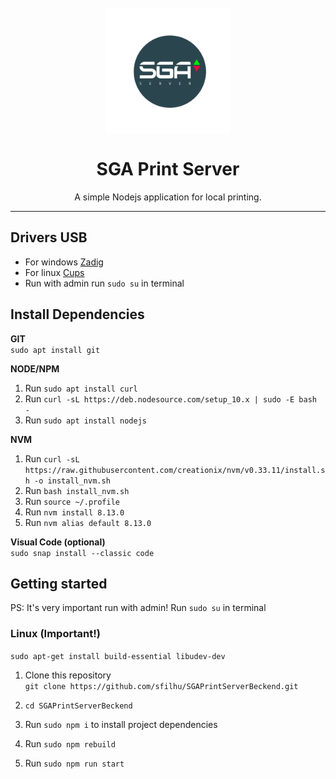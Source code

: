 <h1 align="center">
<br>
  <img src="icon.png" alt="GoBarber" width="200">
<br>
<br>
SGA Print Server
</h1>

<p align="center">A simple Nodejs application for local printing.</p>

<hr>

                                     

## Drivers USB
- For windows [Zadig](https://zadig.akeo.ie/)
- For linux [Cups](https://localhost:631/)
- Run with admin run `sudo su` in terminal


## Install Dependencies

**GIT**<br />
`sudo apt install git`<br />

**NODE/NPM**<br />
1. Run `sudo apt install curl`<br />
2. Run `curl -sL https://deb.nodesource.com/setup_10.x | sudo -E bash -`<br />
3. Run `sudo apt install nodejs`<br />

**NVM**<br />
1. Run `curl -sL https://raw.githubusercontent.com/creationix/nvm/v0.33.11/install.sh -o install_nvm.sh`<br />
2. Run `bash install_nvm.sh`<br />
3. Run `source ~/.profile`<br />
4. Run `nvm install 8.13.0`<br />
5. Run `nvm alias default 8.13.0`<br />

**Visual Code (optional)**<br />
`sudo snap install --classic code`<br />


## Getting started

PS: It's very important run with admin! Run `sudo su` in terminal

### Linux (Important!)
`sudo apt-get install build-essential libudev-dev`<br />

1. Clone this repository<br />
`git clone https://github.com/sfilhu/SGAPrintServerBeckend.git`<br />
2. `cd SGAPrintServerBeckend`<br />

3. Run `sudo npm i` to install project dependencies<br />
4. Run `sudo npm rebuild`<br />
4. Run `sudo npm run start`<br />